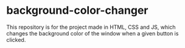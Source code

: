 # background-color-changer
This repository is for the project made in HTML, CSS and JS, which changes the background color of the window when a given button is clicked.
